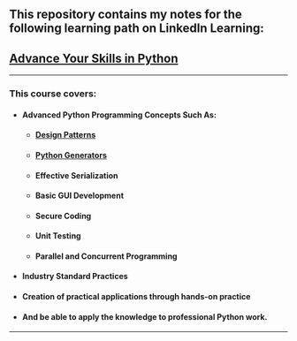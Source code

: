 ## This repository contains my notes for the following learning path on LinkedIn Learning:

## [Advance Your Skills in Python](https://www.linkedin.com/learning/paths/advance-your-skills-in-python-8969631?u=50849081)

_________________________________________________

### This course covers:
* #### Advanced Python Programming Concepts Such As:
  * #### [Design Patterns](https://github.com/hschickdevs/Advanced-Skills-in-Python-LinkedIn-Learning-path/tree/main/01%20-%20Python%20Design%20Patterns)
  * #### [Python Generators](https://github.com/hschickdevs/Advanced-Skills-in-Python-LinkedIn-Learning-path/tree/main/02%20-%20Python%20Generators)
  * #### Effective Serialization
  * #### Basic GUI Development
  * #### Secure Coding
  * #### Unit Testing
  * #### Parallel and Concurrent Programming
* #### Industry Standard Practices
* #### Creation of practical applications through hands-on practice
* #### And be able to apply the knowledge to professional Python work.

_________________________________________________
